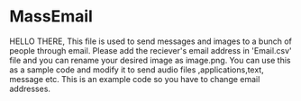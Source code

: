 # MassEmail

HELLO THERE,
This file is used to send messages and images to a bunch of people through email.
Please add the reciever's email address in 'Email.csv' file and you can rename your desired image as image.png. 
You can use this as a sample code and modify it to send audio files ,applications,text, message etc.
This is an example code so you have to change email addresses.
